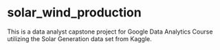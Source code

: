 # solar_wind_production
This is a data analyst capstone project for Google Data Analytics Course utilizing the Solar Generation data set from Kaggle. 
